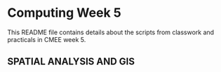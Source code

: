 # Computing Week 5

This README file contains details about the scripts from classwork and practicals in CMEE week 5.


## SPATIAL ANALYSIS AND GIS

